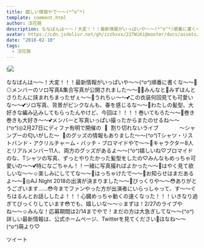 ```yaml
---
title: 嬉しい情報やで〜〜(*^o^*)
template: comment.html
author: 涼花萌
description: ななばんは〜〜！大変！！！最新情報がいっぱいや〜〜(*^o^*)順番に書くな〜〜🍋◎メンバーのソロ写真&amp;集合写真が公開されました〜〜👏🏻みんなと🌸みずはんとさりたんに挟まれちまったぜぇ〜〜🍙うれちぃ〜〜💕この...
avatar: https://cdn.jsdelivr.net/gh/zzzhxxx/227WiKi@master/docs/assets/photo/avatar/moe.jpg
date: "2018-02-10"
tags:
  - 涼花萌
---
```


!![](https://cdn.jsdelivr.net/gh/227WiKi/227WiKi-image@master/blog-image/moe-2018-02-10_1.jpg)


ななばんは〜〜！大変！！！最新情報がいっぱいや〜〜(*^o^*)順番に書くな〜〜🍋◎メンバーのソロ写真&集合写真が公開されました〜〜👏🏻みんなと🌸みずはんとさりたんに挟まれちまったぜぇ〜〜🍙うれちぃ〜〜💕この衣装何回見ても可愛いな〜〜💕ソロ写真、背景がピンクなんも、春を感じるな〜〜🌸わたしの髪型、大好きな編み込みしてもらったんやけど、今回は！！！！巻いてもろた〜〜🤗巻き巻きも大好き〜〜💕メンバーと写真いっぱい撮ったからまたのせるね〜〜(*^o^*)◎2月27日にディファ有明で開催の  🌸  割り切れないライブ              〜シャンプーの匂いがした〜  🌸のグッズの情報もありました〜〜(*^o^*)Tシャツ・リストバンド・アクリルチャーム・バッチ・ブロマイドやで〜〜🤗キャラクター8人とリアルメンバー11人、両方のグッズがあるよ〜〜(*^o^*)嬉しいね♡ブロマイドのな、Tシャツの写真、ずっとやりたかった髪型をしたの♡みんなもめっちゃ可愛いの〜〜💕特になごちゃん！！一緒に写真撮ればよかった〜〜🙈はやく見て欲しいな〜〜☺️楽しみにしててな〜〜🙈はっちゃけたで〜〜🙈お知らせはまだあるよ〜〜🤗◎AJ Night 2018の出演が決まりました〜〜🤗びっくりや〜〜😳ありがとうございます……😳今までファンやった方が出演者にいらっしゃって、す〜〜ぐちはるんとお話ししたよ！！！心臓めっちゃ動くの速くなった！！！いきなり過ぎてびっくりしています😳でも、嬉しいな〜〜☺️まずは！2/27のライブやね〜〜☺️みんな！応募期間は2/14までやで！まだの方は大急ぎしてな〜〜(*^o^*)詳しい最新情報は、公式ホームページ、Twitterを見てください👀ほなね〜〜(*^o^*)萌より♡


ツイート



